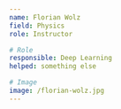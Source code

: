 ```yaml
---
name: Florian Wolz 
field: Physics 
role: Instructor 

# Role
responsible: Deep Learning 
helped: something else

# Image
image: /florian-wolz.jpg
---
```

